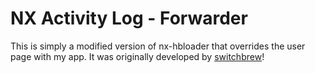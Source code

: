 # NX Activity Log - Forwarder

This is simply a modified version of nx-hbloader that overrides the user page with my app. It was originally developed by [switchbrew](https://github.com/switchbrew/)!